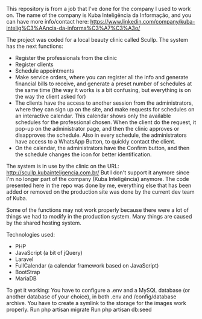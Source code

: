 This repository is from a job that I've done for the company I used to work on. The name of the company is Kuba Inteligência da Informação, and you can have more info/contact here: https://www.linkedin.com/company/kuba-intelig%C3%AAncia-da-informa%C3%A7%C3%A3o/

The project was coded for a local beauty clinic called Scullp. The system has the next functions:

- Register the professionals from the clinic
- Register clients
- Schedule appointments
- Make service orders, where you can register all the info and generate financial bills to receive, and generate a preset number of schedules at the same time (the way it works is a bit confusing, but everything is on the way the client asked for)
- The clients have the access to another session from the administrators, where they can sign up on the site, and make requests for schedules on an interactive calendar. This calendar shows only the available schedules for the professional chosen. When the client do the request, it pop-up on the administrator page, and then the clinic approves or disapproves the schedule. Also in every schedule, the administrators have access to a WhatsApp Button, to quickly contact the client.
- On the calendar, the administrators have the Confirm button, and then the schedule changes the icon for better identification. 

The system is in use by the clinic on the URL: http://scullp.kubainteligencia.com.br/
But I don't support it anymore since I'm no longer part of the company (Kuba Inteligência) anymore. The code presented here in the repo was done by me, everything else that has been added or removed on the production site was done by the current dev team of Kuba.

Some of the functions may not work properly because there were a lot of things we had to modify in the production system. Many things are caused by the shared hosting system.

Technologies used:

- PHP
- JavaScript (a bit of jQuery)
- Laravel
- FullCalendar (a calendar framework based on JavaScript)
- BootStrap
- MariaDB

To get it working:
You have to configure a .env and a MySQL database (or another database of your choice), in both .env and /config/database archive.
You have to create a symlink to the storage for the images work properly.
Run php artisan migrate
Run php artisan db:seed
